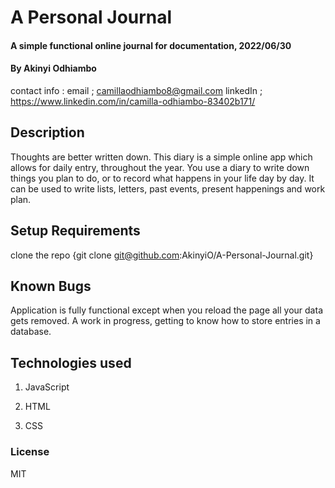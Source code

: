 # A Personal Journal

#### A simple functional online journal for documentation, 2022/06/30

#### By Akinyi Odhiambo
   contact info : 
   email ; camillaodhiambo8@gmail.com
   linkedIn ; https://www.linkedin.com/in/camilla-odhiambo-83402b171/


 ## Description
 Thoughts are better written down. This diary is a simple online app which allows for daily entry, throughout the year. You use a diary to write down things you plan to do, or to record what happens in your life day by day. It can be used to write lists, letters, past events, present happenings and work plan. 

 ## Setup Requirements
 clone the repo {git clone git@github.com:AkinyiO/A-Personal-Journal.git}


## Known Bugs
Application is fully functional except when you reload the page all your data gets removed. A work in progress, getting to know how to store entries in a database.

## Technologies used

  1. JavaScript

  2. HTML

  3. CSS

  ### License
  MIT